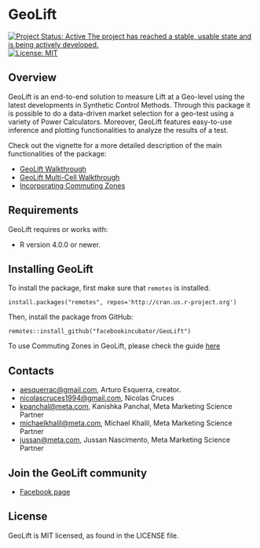 
# GeoLift
[![Project Status: Active  The project has reached a stable, usable state and is being actively developed.](https://www.repostatus.org/badges/latest/active.svg)](https://www.repostatus.org/#active)[![License: MIT](https://img.shields.io/badge/License-MIT-yellow.svg)](https://opensource.org/licenses/MIT)

## Overview
GeoLift is an end-to-end solution to measure Lift at a Geo-level using the latest developments in Synthetic Control Methods. Through this package it is possible to do a data-driven market selection for a geo-test using a variety of Power Calculators. Moreover, GeoLift features easy-to-use inference and plotting functionalities to analyze the results of a test.

Check out the vignette for a more detailed description of the main functionalities of the package:
- [GeoLift Walkthrough](https://github.com/facebookincubator/GeoLift/blob/master/vignettes/GeoLift_Walkthrough.md)
- [GeoLift Multi-Cell Walkthrough](https://github.com/facebookincubator/GeoLift/blob/main/vignettes/GeoLift_MultiCell_Walkthrough.md)
- [Incorporating Commuting Zones](https://github.com/facebookincubator/GeoLift/blob/main/vignettes/Incorporating_CommutingZones.md)

## Requirements
GeoLift requires or works with:
- R version 4.0.0 or newer.

## Installing GeoLift
To install the package, first make sure that `remotes` is installed.

```
install.packages("remotes", repos='http://cran.us.r-project.org')
```

Then, install the package from GitHub:

```
remotes::install_github("facebookincubator/GeoLift")
```

To use Commuting Zones in GeoLift, please check the guide [here](https://facebookincubator.github.io/GeoLift/docs/GettingStarted/Walkthrough#using-commuting-zones)

## Contacts
- aesquerrac@gmail.com, Arturo Esquerra, creator.
- nicolascruces1994@gmail.com, Nicolas Cruces
- kpanchal@meta.com, Kanishka Panchal, Meta Marketing Science Partner
- michaelkhalil@meta.com, Michael Khalil, Meta Marketing Science Partner
- jussan@meta.com, Jussan Nascimento, Meta Marketing Science Partner

## Join the GeoLift community
- [Facebook page](https://www.facebook.com/groups/fbgeolift/)

## License
GeoLift is MIT licensed, as found in the LICENSE file.
